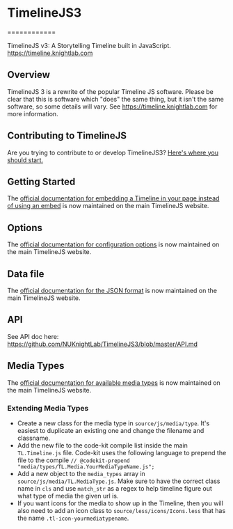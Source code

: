 # TimelineJS3
============

TimelineJS v3: A Storytelling Timeline built in JavaScript.  https://timeline.knightlab.com

## Overview

TimelineJS 3 is a rewrite of the popular Timeline JS software. Please be clear that this is software which "does" the same thing, but it isn't the same software, so some details will vary. See https://timeline.knightlab.com for more information.

## Contributing to TimelineJS
Are you trying to contribute to or develop TimelineJS3? [Here's where you should start.](https://github.com/NUKnightLab/TimelineJS3/blob/master/CONTRIBUTING.md)

## Getting Started

The [official documentation for embedding a Timeline in your page instead of using an embed](https://timeline.knightlab.com/docs/instantiate-a-timeline.html) is now maintained on the main TimelineJS website.


## Options

The [official documentation for configuration options](https://timeline.knightlab.com/docs/options.html) is now maintained on the main TimelineJS website.


## Data file
The [official documentation for the JSON format](https://timeline.knightlab.com/docs/json-format.html) is now maintained on the main TimelineJS website.


## API
See API doc here: https://github.com/NUKnightLab/TimelineJS3/blob/master/API.md

## Media Types

The [official documentation for available media types](https://timeline.knightlab.com/docs/media-types.html) is now maintained on the main TimelineJS website.



### Extending Media Types
* Create a new class for the media type in `source/js/media/type`. It's easiest to duplicate an existing one and change the filename and classname.
* Add the new file to the code-kit compile list inside the main `TL.Timeline.js` file. Code-kit uses the following language to prepend the file to the compile `// @codekit-prepend "media/types/TL.Media.YourMediaTypeName.js";`
* Add a new object to the `media_types` array in `source/js/media/TL.MediaType.js`. Make sure to have the correct class name in `cls` and use `match_str` as a regex to help timeline figure out what type of media the given url is.
* If you want icons for the media to show up in the Timeline, then you will also need to add an icon class to `source/less/icons/Icons.less` that has the name `.tl-icon-yourmediatypename`.
